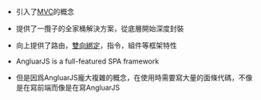 - 引入了[MVC](MVC.md)的概念
- 提供了一攬子的全家桶解決方案，從底層開始深度封裝
- 向上提供了路由，[雙向綁定](雙向綁定.md)，指令，組件等框架特性
- AngluarJS is a full-featured SPA framework

- 但是因爲AngluarJS龐大複雜的概念，在使用時需要寫大量的面條代碼，不像是在寫前端而像是在寫AngluarJS